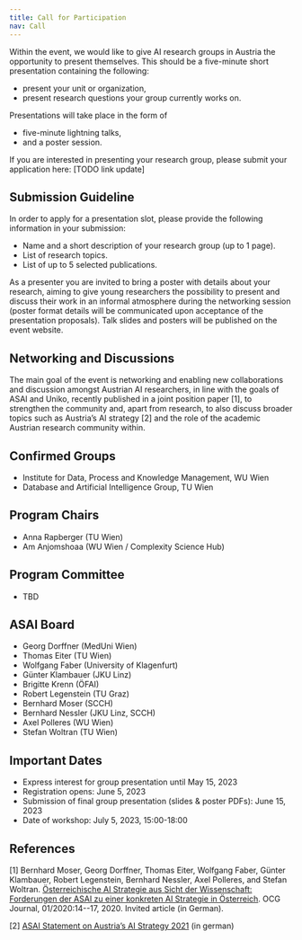 ```yaml
---
title: Call for Participation
nav: Call
---
```




Within the event, we would like to give AI research groups in Austria the opportunity to present themselves. This should be a five-minute short presentation containing the following:

- present your unit or organization,
- present research questions your group currently works on.

Presentations will take place in the form of 

- five-minute lightning talks, 
- and a poster session. 

If you are interested in presenting your research group, please submit your application here: [TODO link update] 

## Submission Guideline
In order to apply for a presentation slot, please provide the following information in your submission:

- Name and a short description of your research group (up to 1 page).
- List of research topics.
- List of up to 5 selected publications.

As a presenter you are invited to bring a poster with details about your research, aiming to give young researchers the possibility to present and discuss their work in an informal atmosphere during the networking session (poster format details will be communicated upon acceptance of the presentation proposals). Talk slides and posters will be published on the event website.

## Networking and Discussions

The main goal of the event is networking and enabling new collaborations and discussion amongst Austrian AI researchers, in line with the goals of ASAI and Uniko, recently published in a joint position paper [1], to strengthen the community and, apart from research, to also discuss broader topics such as Austria’s AI strategy [2] and the role of the academic Austrian research community within.


## Confirmed Groups
- Institute for Data, Process and Knowledge Management, WU Wien
- Database and Artificial Intelligence Group, TU Wien


## Program Chairs
- Anna Rapberger (TU Wien)
- Am Anjomshoaa (WU Wien / Complexity Science Hub)

## Program Committee
- TBD 

## ASAI Board
- Georg Dorffner (MedUni Wien)
- Thomas Eiter (TU Wien)
- Wolfgang Faber (University of Klagenfurt)
- Günter Klambauer (JKU Linz)
- Brigitte Krenn (ÖFAI)
- Robert Legenstein (TU Graz) 
- Bernhard Moser (SCCH)
- Bernhard Nessler (JKU Linz, SCCH)
- Axel Polleres (WU Wien) 
- Stefan Woltran (TU Wien)

## Important Dates
- Express interest for group presentation until May 15, 2023
- Registration opens: June 5, 2023 
- Submission of final group presentation (slides & poster PDFs): June 15, 2023
- Date of workshop: July 5, 2023, 15:00-18:00


## References 

[1] Bernhard Moser, Georg Dorffner, Thomas Eiter, Wolfgang Faber, Günter Klambauer, Robert Legenstein, Bernhard Nessler, Axel Polleres, and Stefan Woltran. [Österreichische AI Strategie aus Sicht der Wissenschaft: Forderungen der ASAI zu einer konkreten AI Strategie in Österreich](https://www.ocg.at/sites/ocg.at/files/medien/pdfs/OCG-Journal20-1-2.pdf#page=14). OCG Journal, 01/2020:14--17, 2020. Invited article (in German).


[2] [ASAI Statement on Austria’s AI Strategy 2021](https://www.asai.ac.at/en/downloads-and-publications?file=files/board/documents/statement-ai-initiative-2021.pdf&cid=752) (in german) 
